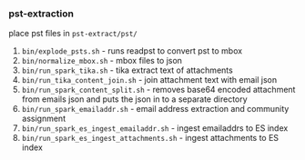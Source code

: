 ### pst-extraction

place pst files in `pst-extract/pst/`

1. `bin/explode_psts.sh`  - runs readpst to convert pst to mbox
1. `bin/normalize_mbox.sh` - mbox files to json
1. `bin/run_spark_tika.sh` - tika extract text of attachments
1. `bin/run_tika_content_join.sh` - join attachment text with email json
1. `bin/run_spark_content_split.sh` - removes base64 encoded attachment from emails json and puts the json in to a separate directory 
1. `bin/run_spark_emailaddr.sh` - email address extraction and community assignment
1. `bin/run_spark_es_ingest_emailaddr.sh` - ingest emailaddrs to ES index 
1. `bin/run_spark_es_ingest_attachments.sh` - ingest attachments to ES index 

